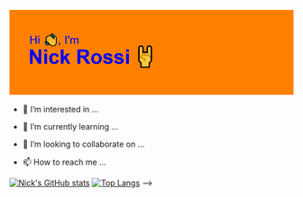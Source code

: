 ![](/header.png)


- 👀 I’m interested in ...

- 🌱 I’m currently learning ...

- 💞️ I’m looking to collaborate on ...

- 📫 How to reach me ...

[![Nick's GitHub stats](https://github-readme-stats.vercel.app/api?username=nrossidb&show_icons=true&theme=cobalt)](https://github.com/nrossidb/github-readme-stats)
[![Top Langs](https://github-readme-stats.vercel.app/api/top-langs/?username=nrossidb&theme=cobalt)](https://github.com/nrossidb/github-readme-stats)
-->
